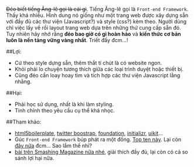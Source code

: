 ~~Đéo biết tiếng Ăng-lê gọi là cái gì~~. Tiếng Ăng-lê gọi là `Front-end Framework`. Thấy khá nhiều. Hình dung nó giống như một trang web được xây dựng sẵn với đầy đủ các thư viện (Javascript?) và style (css?) kèm theo. Người dùng chỉ việc lấy về rồi layout trang web dựa trên những thứ cung cấp sẵn đó. Tuy nhiên hãy nhớ rằng **đéo bao giờ có gì hoàn hảo** và **kiến thức cơ bản luôn là nền tảng vững vàng nhất**. Triết đấy đcm...!

##Lợi:

- Cứ theo style dựng sẵn, thêm thắt tí chút là có website ngon.
- Khỏi phải lo chuyện tương thích giữa các loại trình duyệt hoặc thiết bị.
- Cũng đéo cần loay hoay tìm và tích hợp các thư viện Javascript lằng nhằng.

##Hại:

- Phải học sử dụng, nhất là khi làm styling.
- Tinh chỉnh theo yêu cầu cụ thể khá nhọc.


##Tham khảo:

- [html5boilerplate], [twitter boostrap], [foundation], [initializr], [uikit]...
- Gúc `Front-end Framework` búp phát ra một đống. [Top ten này](http://www.sitepoint.com/top-10-front-end-development-frameworks/). Lại còn [đây nữa](http://www.awwwards.com/what-are-frameworks-22-best-responsive-css-frameworks-for-web-design.html) đcm... Sao lắm thế nhỉ?
- [bài trên Smashing Magazine nữa nhé](http://www.smashingmagazine.com/2014/02/19/responsive-design-frameworks-just-because-you-can-should-you/), giải thích đầy đủ, lại còn có cả so sánh lợi hại nữa.

[html5boilerplate]: http://html5boilerplate.com/
[twitter boostrap]: http://getbootstrap.com/
[foundation]: http://foundation.zurb.com/
[initializr]: http://www.initializr.com/
[uikit]: http://www.getuikit.com/index.html
